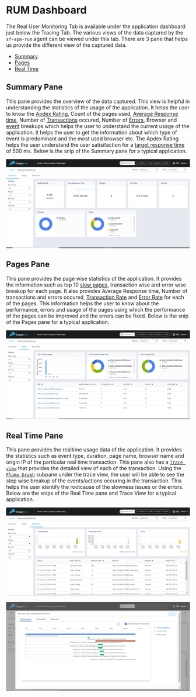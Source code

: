 # RUM Dashboard

The Real User Monitoring Tab is available under the application dashboard just below the Tracing Tab. The various views of the data captured by the `sf-apm-rum` agent can be viewed under this tab. There are 3 pane that helps us provide the different view of the captured data.

- [Summary](#summary-pane)
- [Pages](#pages-pane)
- [Real Time](#real-time-pane)

## Summary Pane  

This pane provides the overview of the data captured. This view is helpful in understanding the statistics of the usage of the application. It helps the user to know the [Apdex Rating](./RUM_Metrics.md/#apdex-rating), Count of the pages used, [Average Response time](./RUM_Glossary.md/#response-time), Number of [Transactions](./RUM_Glossary.md/#transaction) occured, Number of [Errors](./RUM_Glossary.md/#error), Browser and [event](./RUM_Glossary.md/#event) breakups which helps the user to understand the current usage of the application. It helps the user to get the information about which type of event is predominant and the most used browser etc. The Apdex Rating helps the user understand the user satisifaction for a [target response time](./RUM_Glossary.md/#target-response-time) of 500 ms. Below is the snip of the Summary pane for a typical application.  

![image](images/doc1.png)

## Pages Pane

This pane provides the page wise statistics of the application. It provides the information such as top 10 [slow pages](./RUM_Glossary.md/#slow-page), transaction wise and error wise breakup for each page. It also provides Average Response time, Number of transactions and errors occured, [Transaction Rate](./RUM_Glossary.md/#transaction-rate) and [Error Rate](./RUM_Glossary.md/#error-rate) for each of the pages. This information helps the user to know about the performance, errors and usage of the pages using which the performance of the pages can be improved and the errors can be fixed. Below is the snip of the Pages pane for a typical application.  

![image](images/doc2.png)

## Real Time Pane

This pane provides the realtime usage data of the application. It provides the statistics such as event type, duration, page name, browser name and origin IP of the particular real time transaction. This pane also has a [`Trace view`](./RUM_Glossary.md/#trace) that provides the detailed view of each of the transaction. Using the [`Flame Graph`](./RUM_Glossary.md/#flame-graph) subpane under the trace view, the user will be able to see the step wise breakup of the events/actions occuring in the transaction. This helps the user identify the rootcause of the slowness issues or the errors. Below are the snips of the Real Time pane and Trace View for a typical application.  

![image](images/doc3.png)

![image](images/doc4.png)

